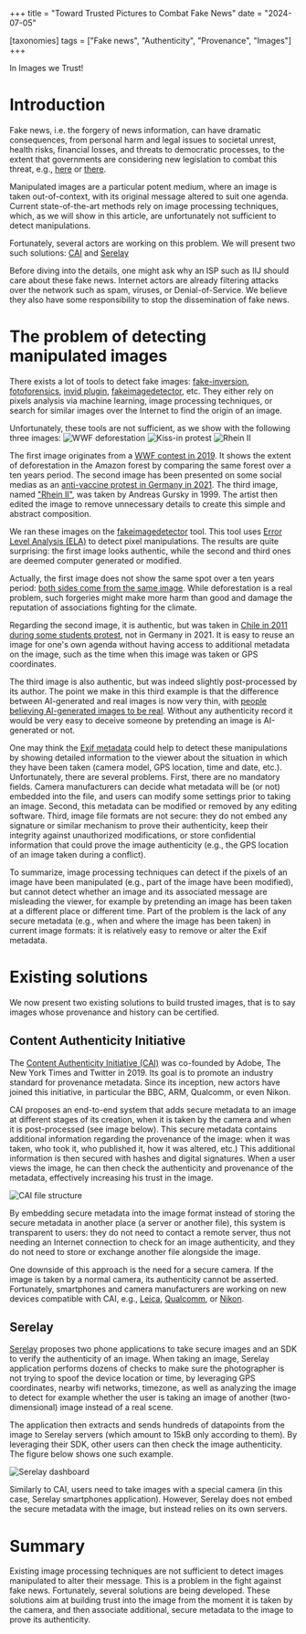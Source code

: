 +++
title = "Toward Trusted Pictures to Combat Fake News"
date = "2024-07-05"

[taxonomies]
tags = ["Fake news", "Authenticity", "Provenance", "Images"]
+++

In Images we Trust!

<!-- more -->

# Introduction

Fake news, i.e. the forgery of news information, can have dramatic consequences,
from personal harm and legal issues to societal unrest, health risks, financial
losses, and threats to democratic processes, to the extent that governments are
considering new legislation to combat this threat, e.g.,
[here](https://www.msn.com/en-us/news/technology/over-300-global-experts-urge-governments-to-tackle-deepfake-threats/ar-BB1iFZPY)
or
[there](https://www.weforum.org/agenda/2024/02/ai-deepfakes-legislation-trust/).

Manipulated images are a particular potent medium, where an image is taken
out-of-context, with its original message altered to suit one agenda. Current
state-of-the-art methods rely on image processing techniques, which, as we will
show in this article, are unfortunately not sufficient to detect manipulations.

Fortunately, several actors are working on this problem. We will present two
such solutions: [CAI](https://contentauthenticity.org/) and
[Serelay](https://www.serelay.com/)

Before diving into the details, one might ask why an ISP such as IIJ should
care about these fake news. Internet actors are already filtering attacks over
the network such as spam, viruses, or Denial-of-Service. We believe they also
have some responsibility to stop the dissemination of fake news.

# The problem of detecting manipulated images

There exists a lot of tools to detect fake images:
[fake-inversion](https://fake-inversion.github.io/),
[fotoforensics](https://fotoforensics.com/), [invid
plugin](https://www.invid-project.eu/tools-and-services/invid-verification-plugin/),
[fakeimagedetector](https://www.fakeimagedetector.com/), etc.
They either rely on pixels analysis via machine learning, image processing
techniques, or search for similar images over the Internet to find the origin
of an image.

Unfortunately, these tools are not sufficient, as we show with the following
three images:
![WWF deforestation](https://raw.githubusercontent.com/plaublin/plaublin.github.io/main/static/images/2024-07-05_wwf.jpg)
![Kiss-in protest](https://raw.githubusercontent.com/plaublin/plaublin.github.io/main/static/images/2024-07-05_kissin.jpg)
![Rhein II](https://raw.githubusercontent.com/plaublin/plaublin.github.io/main/static/images/2024-07-05_rheinII.jpg)

The first image originates from a [WWF contest in
2019](https://twitter.com/climateconco/status/1087550447005646849/photo/1). It
shows the extent of deforestation in the Amazon forest by comparing the same
forest over a ten years period. The second image has been presented on some
social medias as an [anti-vaccine protest in Germany in
2021](https://www.dw.com/en/fact-check-no-anti-vaxxer-kiss-in-in-germany/a-60062668).
The third image, named ["Rhein
II"](https://www.theguardian.com/artanddesign/2011/nov/11/andreas-gursky-rhine-ii-photograph),
was taken by Andreas Gursky in 1999. The artist then edited the image to remove
unnecessary details to create this simple and abstract composition.

We ran these images on the
[fakeimagedetector](https://www.fakeimagedetector.com/) tool. This tool uses
[Error Level Analysis
(ELA)](https://en.wikipedia.org/wiki/Error_level_analysis) to detect pixel
manipulations. The results are quite surprising: the first image looks
authentic, while the second and third ones are deemed computer generated or
modified.

Actually, the first image does not show the same spot over a ten years period:
[both sides come from the same
image](https://www.huffpost.com/archive/qc/entry/10yearschallenge-defenseurs-environnement-defi_qc_5cccd7c5e4b089f526c7704c).
While deforestation is a real problem, such forgeries might make more harm than
good and damage the reputation of associations fighting for the climate.

Regarding the second image, it is authentic, but was taken in [Chile in 2011
during some students protest](https://actipedia.org/project/chilean-kiss), not
in Germany in 2021. It is easy to reuse an image for one's own agenda without
having access to additional metadata on the image, such as the time when this
image was taken or GPS coordinates.

The third image is also authentic, but was indeed slightly post-processed by
its author. The point we make in this third example is that the difference
between AI-generated and real images is now very thin, with [people believing
AI-generated images to be
real](https://scitechdaily.com/unmasking-the-illusion-ai-generated-faces-challenge-perceptions/).
Without any authenticity record it would be very easy to deceive someone by
pretending an image is AI-generated or not.

One may think the [Exif
metadata](https://archive.org/details/exif-specs-3.0-dc-008-translation-2023-e/mode/2up)
could help to detect these manipulations by showing detailed information to the
viewer about the situation in which they have been taken (camera model, GPS
location, time and date, etc.). Unfortunately, there are several problems.
First, there are no mandatory fields. Camera manufacturers can decide what
metadata will be (or not) embedded into the file, and users can modify some
settings prior to taking an image. Second, this metadata can be modified or
removed by any editing software. Third, image file formats are not secure: they
do not embed any signature or similar mechanism to prove their authenticity,
keep their integrity against unauthorized modifications, or store confidential
information that could prove the image authenticity (e.g., the GPS location of
an image taken during a conflict).

To summarize, image processing techniques can detect if the pixels of an image
have been manipulated (e.g., part of the image have been modified), but cannot
detect whether an image and its associated message are misleading the viewer,
for example by pretending an image has been taken at a different place or
different time. Part of the problem is the lack of any secure metadata (e.g.,
when and where the image has been taken) in current image formats: it is
relatively easy to remove or alter the Exif metadata.

# Existing solutions

We now present two existing solutions to build trusted images, that is to say
images whose provenance and history can be certified.

## Content Authenticity Initiative

The [Content Authenticity Initiative (CAI)](https://contentauthenticity.org/)
was co-founded by Adobe, The New York Times and Twitter in 2019. Its goal is to
promote an industry standard for provenance metadata. Since its inception, new
actors have joined this initiative, in particular the BBC, ARM, Qualcomm, or
even Nikon.

CAI proposes an end-to-end system that adds secure metadata to an image at
different stages of its creation, when it is taken by the camera and when it is
post-processed (see image below). This secure metadata contains additional
information regarding the provenance of the image: when it was taken, who took
it, who published it, how it was altered, etc.) This additional information is
then secured with hashes and digital signatures. When a user views the image,
he can then check the authenticity and provenance of the metadata, effectively
increasing his trust in the image.

![CAI file structure](https://raw.githubusercontent.com/plaublin/plaublin.github.io/main/static/images/2024-07-05_cai.png)

By embedding secure metadata into the image format instead of storing the
secure metadata in another place (a server or another file), this system is
transparent to users: they do not need to contact a remote server, thus not
needing an Internet connection to check for an image authenticity, and they do
not need to store or exchange another file alongside the image.

One downside of this approach is the need for a secure camera. If the image is
taken by a normal camera, its authenticity cannot be asserted. Fortunately,
smartphones and camera manufacturers are working on new devices compatible with
CAI, e.g.,
[Leica](https://leica-camera.com/en-US/photography/content-credentials#),
[Qualcomm](https://contentauthenticity.org/secure-mode-enabled), or
[Nikon](https://www.nikon.com/company/news/2022/1019_exhibition_01.html).

## Serelay

[Serelay](https://www.serelay.com/) proposes two phone applications to take
secure images and an SDK to verify the authenticity of an image. When taking an
image, Serelay application performs dozens of checks to make sure the photographer is not
trying to spoof the device location or time, by leveraging GPS coordinates,
nearby wifi networks, timezone, as well as analyzing the image to detect for
example whether the user is taking an image of another (two-dimensional)
image instead of a real scene.

The application then extracts and sends hundreds of datapoints from the image
to Serelay servers (which amount to 15kB only according to them). By leveraging
their SDK, other users can then check the image authenticity.
The figure below shows one such example.

![Serelay dashboard](https://raw.githubusercontent.com/plaublin/plaublin.github.io/main/static/images/2024-07-05_serelay.jpg)

Similarly to CAI, users need to take images with a special camera (in this
case, Serelay smartphones application). However, Serelay does not embed the
secure metadata with the image, but instead relies on its own servers.

# Summary

Existing image processing techniques are not sufficient to detect images
manipulated to alter their message. This is a problem in the fight against fake
news. Fortunately, several solutions are being developed. These solutions aim
at building trust into the image from the moment it is taken by the camera, and
then associate additional, secure metadata to the image to prove its
authenticity.
